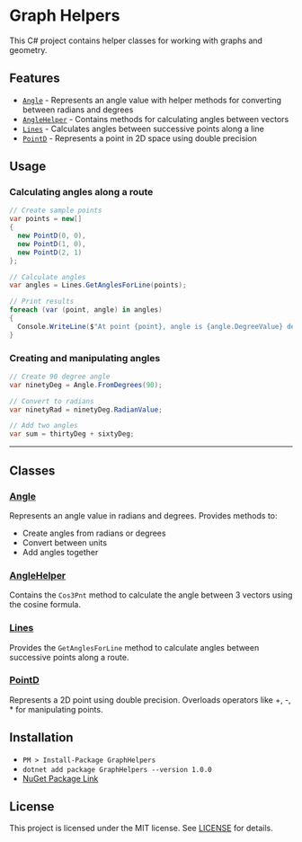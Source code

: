# Graph Helpers

This C# project contains helper classes for working with graphs and geometry.

## Features

- [`Angle`](GraphHelpers/Angle.cs) - Represents an angle value with helper methods for converting between radians and degrees  
- [`AngleHelper`](GraphHelpers/AngleHelper.cs) - Contains methods for calculating angles between vectors
- [`Lines`](GraphHelpers/Lines.cs) - Calculates angles between successive points along a line
- [`PointD`](GraphHelpers/PointD.cs) - Represents a point in 2D space using double precision

## Usage

### Calculating angles along a route

```csharp
// Create sample points
var points = new[] 
{
  new PointD(0, 0),
  new PointD(1, 0), 
  new PointD(2, 1)
};

// Calculate angles
var angles = Lines.GetAnglesForLine(points);

// Print results
foreach (var (point, angle) in angles)
{
  Console.WriteLine($"At point {point}, angle is {angle.DegreeValue} degrees");
}
```
### Creating and manipulating angles
```csharp
// Create 90 degree angle 
var ninetyDeg = Angle.FromDegrees(90);

// Convert to radians
var ninetyRad = ninetyDeg.RadianValue;

// Add two angles
var sum = thirtyDeg + sixtyDeg;
```
----
## Classes

### [Angle](GraphHelpers/Angle.cs)

Represents an angle value in radians and degrees. Provides methods to:

- Create angles from radians or degrees
- Convert between units  
- Add angles together

### [AngleHelper](GraphHelpers/AngleHelper.cs)

Contains the `Cos3Pnt` method to calculate the angle between 3 vectors using the cosine formula.

### [Lines](GraphHelpers/Lines.cs)

Provides the `GetAnglesForLine` method to calculate angles between successive points along a route.

### [PointD](GraphHelpers/PointD.cs)

Represents a 2D point using double precision. Overloads operators like +, -, * for manipulating points.

## Installation

 - `PM > Install-Package GraphHelpers`
 -  `dotnet add package GraphHelpers --version 1.0.0`
 -  [NuGet Package Link](https://www.nuget.org/packages/GraphHelpers/)

## License

This project is licensed under the MIT license. See [LICENSE](https://github.com/git/git-scm.com/blob/main/MIT-LICENSE.txt) for details.
